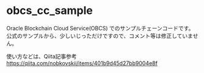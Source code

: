 # obcs_cc_sample
Oracle Blockchain Cloud Service(OBCS) でのサンプルチェーンコードです。  
公式のサンプルから、少しいじっただけですので、コメント等は修正していません。

使い方などは、Qiita記事参考  
https://qiita.com/nobkovskii/items/401b9d45d27bb9004e8f
